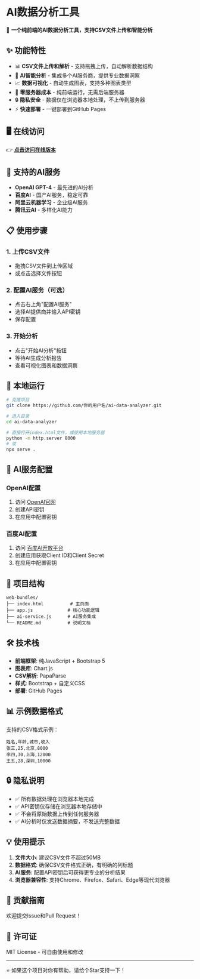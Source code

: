 # AI数据分析工具

🚀 **一个纯前端的AI数据分析工具，支持CSV文件上传和智能分析**

## ✨ 功能特性

- 📊 **CSV文件上传和解析** - 支持拖拽上传，自动解析数据结构
- 🧠 **AI智能分析** - 集成多个AI服务商，提供专业数据洞察
- 📈 **数据可视化** - 自动生成图表，支持多种图表类型
- 🎯 **零服务器成本** - 纯前端运行，无需后端服务器
- 🔒 **隐私安全** - 数据仅在浏览器本地处理，不上传到服务器
- ⚡ **快速部署** - 一键部署到GitHub Pages

## 🖥️ 在线访问

👉 **[点击访问在线版本](https://你的用户名.github.io/ai-data-analyzer/)**

## 🎯 支持的AI服务

- **OpenAI GPT-4** - 最先进的AI分析
- **百度AI** - 国产AI服务，稳定可靠
- **阿里云机器学习** - 企业级AI服务
- **腾讯云AI** - 多样化AI能力

## 📋 使用步骤

### 1. 上传CSV文件
- 拖拽CSV文件到上传区域
- 或点击选择文件按钮

### 2. 配置AI服务（可选）
- 点击右上角"配置AI服务"
- 选择AI提供商并输入API密钥
- 保存配置

### 3. 开始分析
- 点击"开始AI分析"按钮
- 等待AI生成分析报告
- 查看可视化图表和数据洞察

## 🚀 本地运行

```bash
# 克隆项目
git clone https://github.com/你的用户名/ai-data-analyzer.git

# 进入目录
cd ai-data-analyzer

# 直接打开index.html文件，或使用本地服务器
python -m http.server 8000
# 或
npx serve .
```

## 🔧 AI服务配置

### OpenAI配置
1. 访问 [OpenAI官网](https://platform.openai.com/api-keys)
2. 创建API密钥
3. 在应用中配置密钥

### 百度AI配置
1. 访问 [百度AI开放平台](https://console.bce.baidu.com/)
2. 创建应用获取Client ID和Client Secret
3. 在应用中配置密钥

## 📁 项目结构

```
web-bundles/
├── index.html          # 主页面
├── app.js             # 核心功能逻辑
├── ai-service.js      # AI服务集成
└── README.md          # 说明文档
```

## 🛠️ 技术栈

- **前端框架**: 纯JavaScript + Bootstrap 5
- **图表库**: Chart.js
- **CSV解析**: PapaParse
- **样式**: Bootstrap + 自定义CSS
- **部署**: GitHub Pages

## 📊 示例数据格式

支持的CSV格式示例：

```csv
姓名,年龄,城市,收入
张三,25,北京,8000
李四,30,上海,12000
王五,28,深圳,10000
```

## 🔒 隐私说明

- ✅ 所有数据处理在浏览器本地完成
- ✅ API密钥仅存储在浏览器本地存储中
- ✅ 不会将原始数据上传到任何服务器
- ✅ AI分析时仅发送数据摘要，不发送完整数据

## 💡 使用提示

1. **文件大小**: 建议CSV文件不超过50MB
2. **数据格式**: 确保CSV文件格式正确，有明确的列标题
3. **AI服务**: 配置API密钥后可获得更专业的分析结果
4. **浏览器兼容性**: 支持Chrome、Firefox、Safari、Edge等现代浏览器

## 🤝 贡献指南

欢迎提交Issue和Pull Request！

## 📄 许可证

MIT License - 可自由使用和修改

---

⭐ 如果这个项目对你有帮助，请给个Star支持一下！